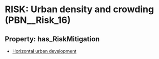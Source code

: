 # RISK: __Urban density and crowding__ (PBN__Risk_16)

## Property: has_RiskMitigation

* [Horizontal urban development](PBN__RiskMitigation_20)

